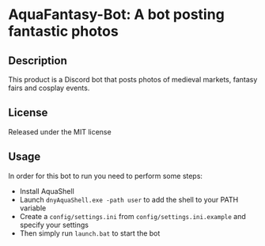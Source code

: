 # AquaFantasy-Bot: A bot posting fantastic photos

## Description
This product is a Discord bot that posts photos of medieval markets, fantasy fairs and cosplay events.

## License
Released under the MIT license

## Usage
In order for this bot to run you need to perform some steps:
- Install AquaShell
- Launch `dnyAquaShell.exe -path user` to add the shell to your PATH variable
- Create a `config/settings.ini` from `config/settings.ini.example` and specify your settings
- Then simply run `launch.bat` to start the bot
